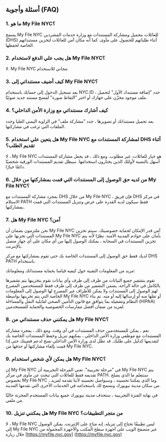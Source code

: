 ## أسئلة وأجوبة (FAQ)

### 1. ما هو My File NYC؟

يسمح My File NYC للعائلات بتحميل ومشاركة المستندات مع وزارة خدمات المشردين (DHS) أثناء طلباتهم للحصول على مأوى. كما أنه مكان آمن للعائلات لتخزين مستنداتهم الخاصة لحفظها.

### 2. هل يجب علي الدفع لاستخدام My File NYC؟

لا. My File NYC مجاني للاستخدام.

### 3. كيف أضيف مستنداتي إلى My File NYC؟

بعد تسجيل الدخول إلى حسابك باستخدام NYC.ID ، حدد "إضافة مستندك الأول" لتحميل ملف موجود مخزّن على جهازك أو اختر "التقاط صورة" لمسح مستند جديد ضوئيًا.

### 4. كيف أشارك مستنداتي مع وزارة الأمن الداخلي؟

بعد تحميل مستنداتك أو تصويرها ، حدد "مشاركة ملف" في الزاوية اليمنى العليا وحدد الملفات التي ترغب في مشاركتها.

### 5. هل يتعين علي استخدام My File NYC لمشاركة المستندات مع DHS أثناء تقديم الطلب؟

لا ، My File NYC هو خيار للعائلات. غير مطلوب. ومع ذلك ، قد يجعل مشاركة المستندات أسهل بالنسبة لأولئك الذين يختارون استخدامها. سيظل تقديم المستندات الورقية شخصيًا دائمًا خيارًا.

### 6. من لديه حق الوصول إلى المستندات التي قمت بمشاركتها من خلال My File NYC؟

بمجرد مشاركة المستندات مع DHS من خلال My File NYC ، فإن فريق DHS في مركز الاستلام PATH فقط سيكون لديه القدرة على عرض وتنزيل المستندات التي قمت بمشاركتها.

### 7. هل My File NYC آمن؟

نحن ملتزمون بضمان أن My File NYC آمن قدر الإمكان لحماية خصوصيتك. سيتم تخزين المستندات التي تخزنها على My File NYC بأمان على خوادم المدينة الآمنة. نظرًا لأنه يتم تخزين المستندات في السحابة ، يمكنك الوصول إليها من أي مكان على أي جهاز متصل بالإنترنت.

لديك فقط حق الوصول إلى المستندات الخاصة بك حتى تقوم بمشاركتها مع مركز DHS PATH باستخدام.

مزيد من المعلومات التقنية حول كيفية قيامنا بحماية مستنداتك ومعلوماتك:

نقوم بتشفير جميع البيانات من طرف إلى طرف وأي بيانات نقوم بتخزينها يتم تشفيرها بالكامل في حالة الراحة. يضمن التشفير من طرف إلى طرف فقط للمستخدمين المصرح لهم الوصول إلى المستندات ولا يمكن للأطراف غير المصرح لها الوصول إلى المعلومات الخاصة التي يتم تخزينها بواسطة My File NYC أو نقلها منه أو إرسالها إليه أو منه. تم بناء النظام وتشغيله بما يتوافق مع قانون التأمين الصحي لقابلية النقل والمساءلة (HIPAA) لمزيد من ضمان أفضل ممارسات الخصوصية والحماية للمستخدمين.

### 8. هل يمكنني حذف مستنداتي من My File NYC؟

نعم ، يمكن للمستخدمين حذف المستندات في أي وقت. ومع ذلك ، بمجرد مشاركة المستندات مع موظفي وزارة الأمن الداخلي ، يمكنهم تنزيل وحفظ المستندات الخاصة بك لتقديمها كدليل على طلبك. قد تظل لدى وزارة الأمن الداخلي نسخ لدعم قضيتك حتى إذا قمت بإلغاء مشاركتها أو حذفها من My File NYC.

### 9. هل يمكن لأي شخص استخدام My File NYC؟

إن My File NYC في "مرحلة تجريبية". تعني المرحلة التجريبية أن My File NYC يتم تقديمه فقط للعائلات التي تبحث عن مأوى في مركز PATH. سنتعلم ما الذي يصلح بخصوص My File NYC ، وما الذي يمكننا تحسينه ، وسنواصل تحسينه لأننا نقدمه لمزيد من سكان مدينة نيويورك ونسمح لك باستخدامه في الخدمات الأخرى التي تقدمها المدينة.

في نهاية الفترة التجريبية ، ستحذف مدينة نيويورك جميع بيانات المستخدم المخزنة حاليًا من ملفي.

### 10. هل يمكنني تنزيل My File NYC من متجر التطبيقات؟

لا ، My File NYC ليس تطبيقًا تحتاج إلى تنزيله. إنه متاح على الإنترنت. يمكن الوصول إلى My File NYC عبر متصفح الويب على أجهزة سطح المكتب والأجهزة المحمولة من خلال زيارة [https://myfile.nyc.gov] (https://myfile.nyc.gov)